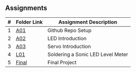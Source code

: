 ##  Assignments

|   #   | Folder Link | Assignment Description |
| :---: | ----------- | ---------------------- |
|   1   | [A01](A01/)  | Github Repo Setup    |
|   2   | [A02](A02/) | LED Introduction   |
|   3   | [A03](A03/) | Servo Introduction   |
|   4   | [L01](L01/) | Soldering a Sonic LED Level Meter  |
|   5   | [Final](Final/) | Final Project |
